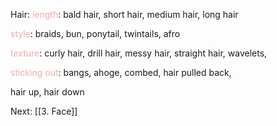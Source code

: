 Hair:
<font color=F1ACAB>length</font>: 
bald hair, short hair, medium hair, long hair

<font color=F1ACAB>style</font>: 
braids, bun, ponytail, twintails, afro

<font color=F1ACAB>texture</font>: 
curly hair, drill hair, messy hair, straight hair, wavelets, 

<font color=F1ACAB>sticking out</font>: 
bangs, ahoge, combed, hair pulled back, 

hair up, hair down

Next: [[3. Face]]

